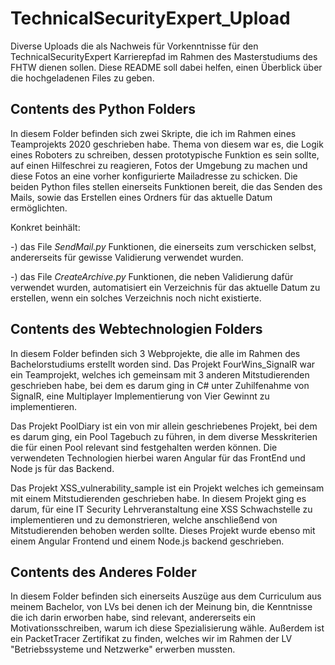 # TechnicalSecurityExpert_Upload
Diverse Uploads die als Nachweis für Vorkenntnisse für den TechnicalSecurityExpert Karrierepfad im Rahmen des Masterstudiums des FHTW dienen sollen.
Diese README soll dabei helfen, einen Überblick über die hochgeladenen Files zu geben.

## Contents des Python Folders

In diesem Folder befinden sich zwei Skripte, die ich im Rahmen eines Teamprojekts 2020 geschrieben habe.
Thema von diesem war es, die Logik eines Roboters zu schreiben, dessen prototypische Funktion es sein sollte, auf einen Hilfeschrei zu reagieren, Fotos der Umgebung zu machen und diese Fotos an eine vorher konfigurierte Mailadresse zu schicken.
Die beiden Python files stellen einerseits Funktionen bereit, die das Senden des Mails, sowie das Erstellen eines Ordners für das aktuelle Datum 
ermöglichten.

Konkret beinhält:

-) das File *SendMail.py* Funktionen, die einerseits zum verschicken selbst, andererseits für gewisse Validierung verwendet wurden.

-) das File *CreateArchive.py* Funktionen, die neben Validierung dafür verwendet wurden, automatisiert ein Verzeichnis für das aktuelle Datum zu erstellen, wenn ein solches Verzeichnis noch nicht existierte.

## Contents des Webtechnologien Folders

In diesem Folder befinden sich 3 Webprojekte, die alle im Rahmen des Bachelorstudiums erstellt worden sind.
Das Projekt FourWins_SignalR war ein Teamprojekt, welches ich gemeinsam mit 3 anderen Mitstudierenden geschrieben habe, bei dem es darum ging in C# unter Zuhilfenahme von SignalR, eine Multiplayer Implementierung von Vier Gewinnt zu implementieren.

Das Projekt PoolDiary ist ein von mir allein geschriebenes Projekt, bei dem es darum ging, ein Pool Tagebuch zu führen, in dem diverse Messkriterien die für einen Pool relevant sind festgehalten werden können.
Die verwendeten Technologien hierbei waren Angular für das FrontEnd und Node js für das Backend.

Das Projekt XSS_vulnerability_sample ist ein Projekt welches ich gemeinsam mit einem Mitstudierenden geschrieben habe. In diesem Projekt ging es darum, für eine IT Security Lehrveranstaltung eine XSS Schwachstelle zu implementieren und zu demonstrieren, welche anschließend von Mitstudierenden behoben werden sollte.
Dieses Projekt wurde ebenso mit einem Angular Frontend und einem Node.js backend geschrieben.

## Contents des Anderes Folder

In diesem Folder befinden sich einerseits Auszüge aus dem Curriculum aus meinem Bachelor, von LVs bei denen ich der Meinung bin, die Kenntnisse die ich darin erworben habe, sind relevant, andererseits ein Motivationsschreiben, warum ich diese Spezialisierung wähle.
Außerdem ist ein PacketTracer Zertifikat zu finden, welches wir im Rahmen der LV "Betriebssysteme und Netzwerke" erwerben mussten.
